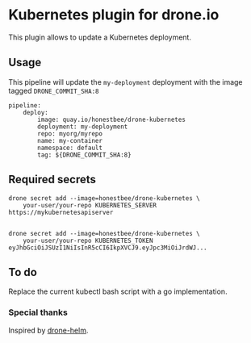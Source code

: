 # Kubernetes plugin for drone.io

This plugin allows to update a Kubernetes deployment.

## Usage  

This pipeline will update the `my-deployment` deployment with the image tagged `DRONE_COMMIT_SHA:8`

    pipeline:
        deploy:
            image: quay.io/honestbee/drone-kubernetes
            deployment: my-deployment
            repo: myorg/myrepo
            name: my-container
            namespace: default
            tag: ${DRONE_COMMIT_SHA:8}

## Required secrets

    drone secret add --image=honestbee/drone-kubernetes \
        your-user/your-repo KUBERNETES_SERVER https://mykubernetesapiserver


    drone secret add --image=honestbee/drone-kubernetes \
        your-user/your-repo KUBERNETES_TOKEN eyJhbGciOiJSUzI1NiIsInR5cCI6IkpXVCJ9.eyJpc3MiOiJrdWJ...

## To do 

Replace the current kubectl bash script with a go implementation.

### Special thanks

Inspired by [drone-helm](https://github.com/ipedrazas/drone-helm).
